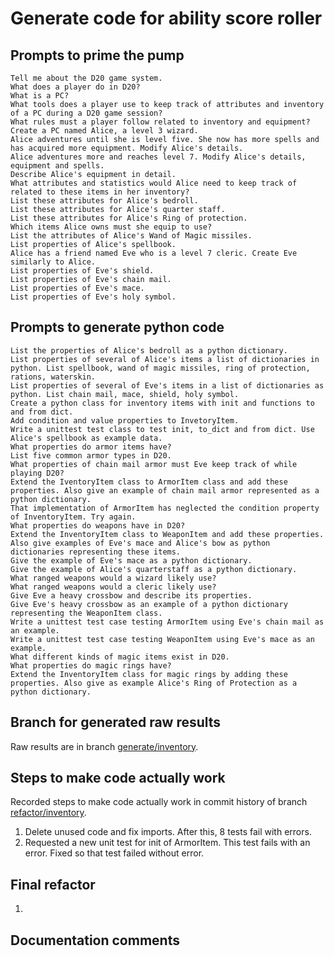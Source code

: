 # Generate code for ability score roller

## Prompts to prime the pump

    Tell me about the D20 game system.
    What does a player do in D20?
    What is a PC?
    What tools does a player use to keep track of attributes and inventory of a PC during a D20 game session?
    What rules must a player follow related to inventory and equipment?
    Create a PC named Alice, a level 3 wizard.
    Alice adventures until she is level five. She now has more spells and has acquired more equipment. Modify Alice's details.
    Alice adventures more and reaches level 7. Modify Alice's details, equipment and spells.
    Describe Alice's equipment in detail.
    What attributes and statistics would Alice need to keep track of related to these items in her inventory?
    List these attributes for Alice's bedroll.
    List these attributes for Alice's quarter staff.
    List these attributes for Alice's Ring of protection.
    Which items Alice owns must she equip to use?
    List the attributes of Alice's Wand of Magic missiles.
    List properties of Alice's spellbook.
    Alice has a friend named Eve who is a level 7 cleric. Create Eve similarly to Alice.
    List properties of Eve's shield.
    List properties of Eve's chain mail.
    List properties of Eve's mace.
    List properties of Eve's holy symbol.


## Prompts to generate python code

    List the properties of Alice's bedroll as a python dictionary.
    List properties of several of Alice's items a list of dictionaries in python. List spellbook, wand of magic missiles, ring of protection, rations, waterskin.
    List properties of several of Eve's items in a list of dictionaries as python. List chain mail, mace, shield, holy symbol.
    Create a python class for inventory items with init and functions to and from dict.
    Add condition and value properties to InvetoryItem.
    Write a unittest test class to test init, to_dict and from dict. Use Alice's spellbook as example data.
    What properties do armor items have?
    List five common armor types in D20.
    What properties of chain mail armor must Eve keep track of while playing D20?
    Extend the IventoryItem class to ArmorItem class and add these properties. Also give an example of chain mail armor represented as a python dictionary.
    That implementation of ArmorItem has neglected the condition property of InventoryItem. Try again.
    What properties do weapons have in D20?
    Extend the InventoryItem class to WeaponItem and add these properties. Also give examples of Eve's mace and Alice's bow as python dictionaries representing these items.
    Give the example of Eve's mace as a python dictionary.
    Give the example of Alice's quarterstaff as a python dictionary.
    What ranged weapons would a wizard likely use?
    What ranged weapons would a cleric likely use?
    Give Eve a heavy crossbow and describe its properties.
    Give Eve's heavy crossbow as an example of a python dictionary representing the WeaponItem class.
    Write a unittest test case testing ArmorItem using Eve's chain mail as an example.
    Write a unittest test case testing WeaponItem using Eve's mace as an example.
    What different kinds of magic items exist in D20.
    What properties do magic rings have?
    Extend the InventoryItem class for magic rings by adding these properties. Also give as example Alice's Ring of Protection as a python dictionary.

## Branch for generated raw results

Raw results are in branch [generate/inventory](https://github.com/newexo/d20-ai/tree/generate/inventory).

## Steps to make code actually work

Recorded steps to make code actually work in commit history of branch [refactor/inventory](https://github.com/newexo/d20-ai/tree/refactor/inventory).

1. Delete unused code and fix imports. After this, 8 tests fail with errors.
2. Requested a new unit test for init of ArmorItem. This test fails with an error. Fixed so that test failed without 
error.

## Final refactor

1.

## Documentation comments

